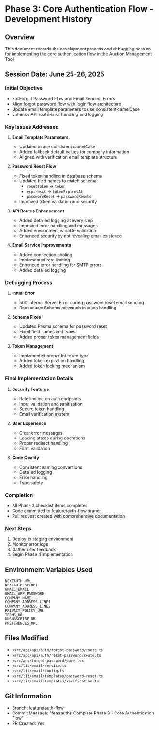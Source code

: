 # Phase 3: Core Authentication Flow - Development History

## Overview
This document records the development process and debugging session for implementing the core authentication flow in the Auction Management Tool.

## Session Date: June 25-26, 2025

### Initial Objective
- Fix Forgot Password Flow and Email Sending Errors
- Align forgot password flow with login flow architecture
- Update email template parameters to use consistent camelCase
- Enhance API route error handling and logging

### Key Issues Addressed

1. **Email Template Parameters**
   - Updated to use consistent camelCase
   - Added fallback default values for company information
   - Aligned with verification email template structure

2. **Password Reset Flow**
   - Fixed token handling in database schema
   - Updated field names to match schema:
     - `resetToken` → `token`
     - `expiresAt` → `tokenExpiresAt`
     - `passwordReset` → `passwordResets`
   - Improved token validation and security

3. **API Routes Enhancement**
   - Added detailed logging at every step
   - Improved error handling and messages
   - Added environment variable validation
   - Enhanced security by not revealing email existence

4. **Email Service Improvements**
   - Added connection pooling
   - Implemented rate limiting
   - Enhanced error handling for SMTP errors
   - Added detailed logging

### Debugging Process

1. **Initial Error**
   - 500 Internal Server Error during password reset email sending
   - Root cause: Schema mismatch in token handling

2. **Schema Fixes**
   - Updated Prisma schema for password reset
   - Fixed field names and types
   - Added proper token management fields

3. **Token Management**
   - Implemented proper Int token type
   - Added token expiration handling
   - Added token locking mechanism

### Final Implementation Details

1. **Security Features**
   - Rate limiting on auth endpoints
   - Input validation and sanitization
   - Secure token handling
   - Email verification system

2. **User Experience**
   - Clear error messages
   - Loading states during operations
   - Proper redirect handling
   - Form validation

3. **Code Quality**
   - Consistent naming conventions
   - Detailed logging
   - Error handling
   - Type safety

### Completion
- All Phase 3 checklist items completed
- Code committed to feature/auth-flow branch
- Pull request created with comprehensive documentation

### Next Steps
1. Deploy to staging environment
2. Monitor error logs
3. Gather user feedback
4. Begin Phase 4 implementation

## Environment Variables Used
```
NEXTAUTH_URL
NEXTAUTH_SECRET
GMAIL_EMAIL
GMAIL_APP_PASSWORD
COMPANY_NAME
COMPANY_ADDRESS_LINE1
COMPANY_ADDRESS_LINE2
PRIVACY_POLICY_URL
TERMS_URL
UNSUBSCRIBE_URL
PREFERENCES_URL
```

## Files Modified
- `/src/app/api/auth/forgot-password/route.ts`
- `/src/app/api/auth/reset-password/route.ts`
- `/src/app/forgot-password/page.tsx`
- `/src/lib/email/service.ts`
- `/src/lib/email/config.ts`
- `/src/lib/email/templates/password-reset.ts`
- `/src/lib/email/templates/verification.ts`

## Git Information
- Branch: feature/auth-flow
- Commit Message: "feat(auth): Complete Phase 3 - Core Authentication Flow"
- PR Created: Yes

